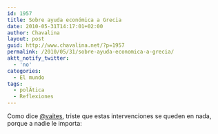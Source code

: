 ```yaml
---
id: 1957
title: Sobre ayuda económica a Grecia
date: 2010-05-31T14:17:01+02:00
author: Chavalina
layout: post
guid: http://www.chavalina.net/?p=1957
permalink: /2010/05/31/sobre-ayuda-economica-a-grecia/
aktt_notify_twitter:
  - 'no'
categories:
  - El mundo
tags:
  - polÃ­tica
  - Reflexiones
---
```

Como dice [@vaites](http://twitter.com/vaites/status/15094856949), triste que estas intervenciones se queden en nada, porque a nadie le importa: